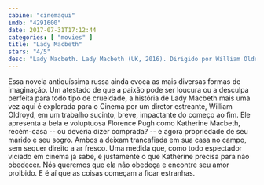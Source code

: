 ```yaml
---
cabine: "cinemaqui"
imdb: "4291600"
date: 2017-07-31T17:12:44
categories: [ "movies" ]
title: "Lady Macbeth"
stars: "4/5"
desc: "Lady Macbeth. Lady Macbeth (UK, 2016). Dirigido por William Oldroyd. Escrito por Nikolai Leskov, Alice Birch. Com Florence Pugh (Katherine), Cosmo Jarvis (Sebastian), Paul Hilton (Alexander), Naomi Ackie (Anna), Christopher Fairbank (Boris), Golda Rosheuvel (Agnes), Anton Palmer (Teddy), Rebecca Manley (Mary), Fleur Houdijk (Tessa)."
---
```

Essa novela antiquíssima russa ainda evoca as mais diversas formas de imaginação. Um atestado de que a paixão pode ser loucura ou a desculpa perfeita para todo tipo de crueldade, a história de Lady Macbeth mais uma vez aqui é explorada para o Cinema por um diretor estreante, William Oldroyd, em um trabalho sucinto, breve, impactante do começo ao fim. Ele apresenta a bela e voluptuosa Florence Pugh como Katherine Macbeth, recém-casa -- ou deveria dizer comprada? -- e agora propriedade de seu marido e seu sogro. Ambos a deixam trancafiada em sua casa no campo, sem sequer direito a ar fresco. Uma medida que, como todo espectador viciado em cinema já sabe, é justamente o que Katherine precisa para não obedecer. Nós queremos que ela não obedeça e encontre seu amor proibido. E é aí que as coisas começam a ficar estranhas.
